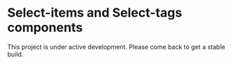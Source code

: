 Select-items and Select-tags components
========================

This project is under active development.
Please come back to get a stable build.